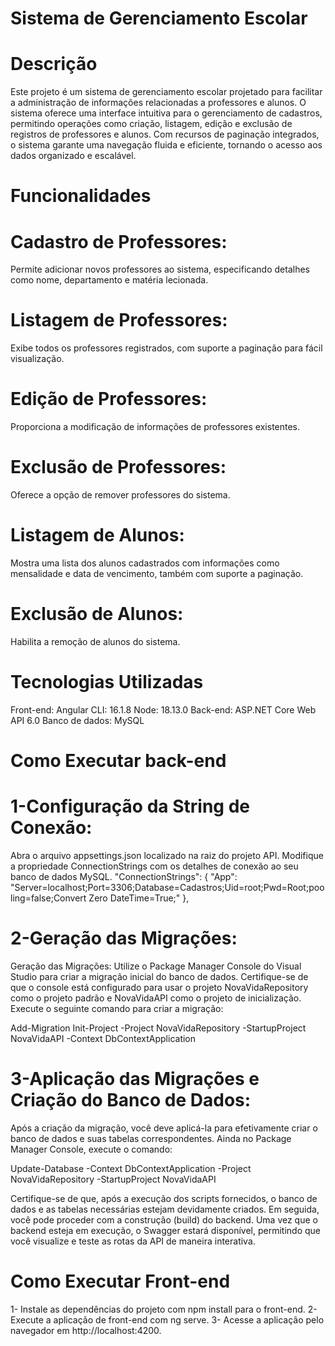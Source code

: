 # Sistema de Gerenciamento Escolar

# Descrição

Este projeto é um sistema de gerenciamento escolar projetado para facilitar a administração de informações relacionadas a professores e alunos. O sistema oferece uma interface intuitiva para o gerenciamento de cadastros, permitindo operações como criação, listagem, edição e exclusão de registros de professores e alunos. Com recursos de paginação integrados, o sistema garante uma navegação fluida e eficiente, tornando o acesso aos dados organizado e escalável.

# Funcionalidades

# Cadastro de Professores: 
Permite adicionar novos professores ao sistema, especificando detalhes como nome, departamento e matéria lecionada.
# Listagem de Professores: 
Exibe todos os professores registrados, com suporte a paginação para fácil visualização.
# Edição de Professores: 
Proporciona a modificação de informações de professores existentes.
# Exclusão de Professores: 
Oferece a opção de remover professores do sistema.

# Listagem de Alunos: 
Mostra uma lista dos alunos cadastrados com informações como mensalidade e data de vencimento, também com suporte a paginação.
# Exclusão de Alunos: 
Habilita a remoção de alunos do sistema.

# Tecnologias Utilizadas
Front-end: Angular CLI: 16.1.8 Node: 18.13.0
Back-end: ASP.NET Core Web API 6.0
Banco de dados: MySQL
# Como Executar back-end

# 1-Configuração da String de Conexão:
Abra o arquivo appsettings.json localizado na raiz do projeto API. Modifique a propriedade ConnectionStrings com os detalhes de conexão ao seu banco de dados MySQL.
"ConnectionStrings": {
  "App": "Server=localhost;Port=3306;Database=Cadastros;Uid=root;Pwd=Root;pooling=false;Convert Zero DateTime=True;"
},

# 2-Geração das Migrações:
Geração das Migrações:
Utilize o Package Manager Console do Visual Studio para criar a migração inicial do banco de dados. Certifique-se de que o console está configurado para usar o projeto NovaVidaRepository como o projeto padrão e NovaVidaAPI como o projeto de inicialização. Execute o seguinte comando para criar a migração:

Add-Migration Init-Project -Project NovaVidaRepository -StartupProject NovaVidaAPI -Context DbContextApplication

# 3-Aplicação das Migrações e Criação do Banco de Dados:
Após a criação da migração, você deve aplicá-la para efetivamente criar o banco de dados e suas tabelas correspondentes. Ainda no Package Manager Console, execute o comando:

Update-Database -Context DbContextApplication -Project NovaVidaRepository -StartupProject NovaVidaAPI 

Certifique-se de que, após a execução dos scripts fornecidos, o banco de dados e as tabelas necessárias estejam devidamente criados. Em seguida, você pode proceder com a construção (build) do backend. Uma vez que o backend esteja em execução, o Swagger estará disponível, permitindo que você visualize e teste as rotas da API de maneira interativa.

# Como Executar Front-end

1- Instale as dependências do projeto com npm install para o front-end.
2- Execute a aplicação de front-end com ng serve.
3- Acesse a aplicação pelo navegador em http://localhost:4200.
